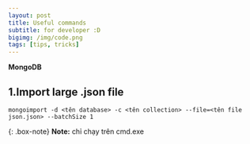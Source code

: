 ```yaml
---
layout: post
title: Useful commands
subtitle: for developer :D
bigimg: /img/code.png
tags: [tips, tricks]
---
```


**MongoDB**

## 1.Import large .json file

```
mongoimport -d <tên database> -c <tên collection> --file=<tên file json.json> --batchSize 1
```

{: .box-note}
**Note:** chỉ chạy trên cmd.exe
